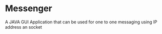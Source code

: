 # Messenger
A JAVA GUI Application that can be used for one to one messaging using IP address an socket 

